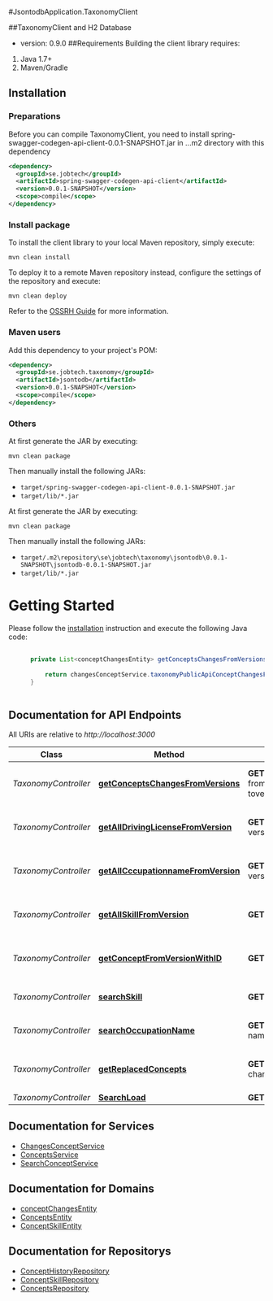 #JsontodbApplication.TaxonomyClient

##TaxonomyClient and H2 Database
- version: 0.9.0
##Requirements
Building the client library requires:
1. Java 1.7+
2. Maven/Gradle

## Installation

### Preparations
Before you can compile TaxonomyClient, you need to install spring-swagger-codegen-api-client-0.0.1-SNAPSHOT.jar in ..\.m2 directory
with this dependency


```xml
<dependency>
  <groupId>se.jobtech</groupId>
  <artifactId>spring-swagger-codegen-api-client</artifactId>
  <version>0.0.1-SNAPSHOT</version>
  <scope>compile</scope>
</dependency>
```
### Install package
To install the  client library to your local Maven repository, simply execute:

```shell
mvn clean install
```

To deploy it to a remote Maven repository instead, configure the settings of the repository and execute:

```shell
mvn clean deploy
```

Refer to the [OSSRH Guide](http://central.sonatype.org/pages/ossrh-guide.html) for more information.

### Maven users

Add this dependency to your project's POM:
```xml
<dependency>
  <groupId>se.jobtech.taxonomy</groupId>
  <artifactId>jsontodb</artifactId>
  <version>0.0.1-SNAPSHOT</version>
  <scope>compile</scope>
</dependency>
```
### Others

At first generate the JAR by executing:

```shell
mvn clean package
```

Then manually install the following JARs:

* `target/spring-swagger-codegen-api-client-0.0.1-SNAPSHOT.jar`
* `target/lib/*.jar`

At first generate the JAR by executing:

```shell
mvn clean package
```

Then manually install the following JARs:

* `target/.m2\repository\se\jobtech\taxonomy\jsontodb\0.0.1-SNAPSHOT\jsontodb-0.0.1-SNAPSHOT.jar`
* `target/lib/*.jar`

# Getting Started

Please follow the [installation](#installation) instruction and execute the following Java code:

```java
      
      private List<conceptChangesEntity> getConceptsChangesFromVersions(@PathVariable Long fromVersion, Long toVersion) {
  
          return changesConceptService.taxonomyPublicApiConceptChangesFromVersionToVersion(fromVersion, toVersion, null, null);
      }    
    
```
## Documentation for API Endpoints

All URIs are relative to *http://localhost:3000*

Class | Method | HTTP request | Description
------------ | ------------- | ------------- | -------------
*TaxonomyController* | [**getConceptsChangesFromVersions**](docs/ChangesConceptService.md#taxonomyPublicApiConceptChangesFromVersionToVersion) | **GET** /concept-changes-fromversion-toversion/{fromVersion}/{toVersion} | Return conceptChangesEntity changes from-version to-version and insert data in table,TaxonomyClient\src\main\resources\sql\create-table-consepthistory.
*TaxonomyController* | [**getAllDrivingLicenseFromVersion**](docs/ConceptsService.md) | **GET** /drivinglicenses-from-version/{version} |  Return all driving license concepts from a version, and insert data in table,TaxonomyClient\src\main\resources\sql\create-table-consepthistory. se the format yyyy-MM-dd HH:mm:ss (i.e. 2017-06-09 14:30:01).
*TaxonomyController* | [**getAllCccupationnameFromVersion**](docs/ConceptsService.md) | **GET**  /occupationname-from-version/{version}| Return occupationname concepts from a version, and insert data in table,TaxonomyClient\src\main\resources\sql\create-table-consepthistory. se the format yyyy-MM-dd HH:mm:ss (i.e. 2017-06-09 14:30:01).
*TaxonomyController* | [**getAllSkillFromVersion**](docs/ConceptsService.md) | **GET** /skill-from-version/{version}| Return Skills concepts from version, and insert data in table,TaxonomyClient\src\main\resources\sql\create-table-consepthistory. se the format yyyy-MM-dd HH:mm:ss (i.e. 2017-06-09 14:30:01).
*TaxonomyController* | [**getConceptFromVersionWithID**](docs/ConceptsService.md) | **GET** /concept-from-id/{id}| Return concept with id from version, and insert data in table,TaxonomyClient\src\main\resources\sql\create-table-consepthistory. se the format yyyy-MM-dd HH:mm:ss (i.e. 2017-06-09 14:30:01).
*TaxonomyController* | [**searchSkill**](docs/SearchConceptService.md) | **GET** /search-skill/{q}/{version} | Return Skill(s) concepts by part of string, and insert data in table,TaxonomyClient\src\main\resources\sql\create-table-conseptskill
*TaxonomyController* | [**searchOccupationName**](docs/SearchConceptService.md) | **GET** /search-occupation-name/{q}/{version} | Return OccupationName(s) concepts by part of string, and insert data in table,TaxonomyClient\src\main\resources\sql\create-table-consepthistory  
*TaxonomyController* | [**getReplacedConcepts**](TaxonomyController.md#ConceptsService) | **GET** /concept-replaced-by-changes/{fromVersion}/{toVersion} | Return concepts replaced by changes, and show the history of concepts being replaced from a given version. and insert data in table,C:\Workspace\TaxonomyClient\src\main\resources\sql\create-table-concepts   
*TaxonomyController* | [**SearchLoad**](TaxonomyController.md#SearchConceptService) | **GET** /SearchLoad/{q} | run Load test. 


## Documentation for Services
 - [ChangesConceptService](docs/ChangesConceptService.md)
 - [ConceptsService](docs/ConceptsService.md)
 - [SearchConceptService](docs/SearchConceptService.md)
 
 ## Documentation for Domains
 - [conceptChangesEntity](docs/conceptChangesEntity.md)
 - [ConceptsEntity](docs/ConceptsEntity.md)
 - [ConceptSkillEntity](docs/ConceptSkillEntity.md)
 
  ## Documentation for Repositorys
 - [ConceptHistoryRepository](docs/ConceptHistoryRepository.md)
 - [ConceptSkillRepository](docs/ConceptSkillRepository.md)
 - [ConceptsRepository](docs/ConceptsRepository.md)
 





